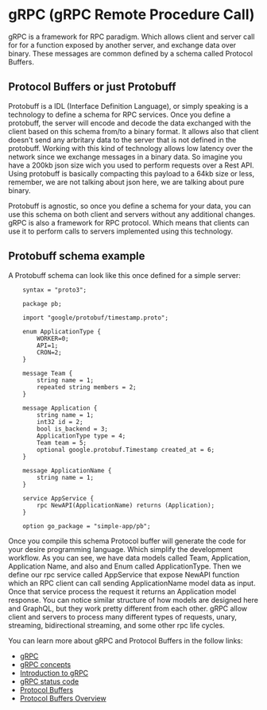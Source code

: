 # gRPC (gRPC Remote Procedure Call)

gRPC is a framework for RPC paradigm. Which allows client and server call for for a function exposed by another server, and exchange data over binary.
These messages are common defined by a schema called Protocol Buffers.

## Protocol Buffers or just Protobuff

Protobuff is a IDL (Interface Definition Language), or simply speaking is a technology to define a schema for RPC services.
Once you define a protobuff, the server will encode and decode the data exchanged with the client based on this schema from/to a binary format.
It allows also that client doesn't send any arbritary data to the server that is not defined in the protobuff.
Working with this kind of technology allows low latency over the network since we exchange messages in a binary data.
So imagine you have a 200kb json size wich you used to perform requests over a Rest API. Using protobuff is basically compacting this payload to a 64kb size or less, remember, we are not talking about json here, we are talking about pure binary.

Protobuff is agnostic, so once you define a schema for your data, you can use this schema on both client and servers without any additional changes.
gRPC is also a framework for RPC protocol. Which means that clients can use it to perform calls to servers implemented using this technology.

## Protobuff schema example

A Protobuff schema can look like this once defined for a simple server:

        syntax = "proto3";

        package pb;

        import "google/protobuf/timestamp.proto";

        enum ApplicationType {
            WORKER=0;
            API=1;
            CRON=2;
        }

        message Team {
            string name = 1;
            repeated string members = 2;
        }

        message Application {
            string name = 1;
            int32 id = 2;
            bool is_backend = 3;
            ApplicationType type = 4;
            Team team = 5;
            optional google.protobuf.Timestamp created_at = 6;
        }

        message ApplicationName {
            string name = 1;
        }

        service AppService {
            rpc NewAPI(ApplicationName) returns (Application);
        }

        option go_package = "simple-app/pb";

Once you compile this schema Protocol buffer will generate the code for your desire programming language. Which simplify the development workflow.
As you can see, we have data models called Team, Application, Application Name, and also and Enum called ApplicationType. Then we define our rpc service called AppService that expose NewAPI function which an RPC client can call sending ApplicationName model data as input. Once that service process the request it returns an Application model response.
You can notice similar structure of how models are designed here and GraphQL, but they work pretty different from each other.
gRPC allow client and servers to process many different types of requests, unary, streaming, bidirectional streaming, and some other rpc life cycles.

You can learn more about gRPC and Protocol Buffers in the follow links:

- [gRPC](https://grpc.io/)
- [gRPC concepts](https://grpc.io/docs/what-is-grpc/core-concepts/#rpc-life-cycle)
- [Introduction to gRPC](https://grpc.io/docs/what-is-grpc/introduction/)
- [gRPC status code](https://grpc.github.io/grpc/core/md_doc_statuscodes.html?ref=apisyouwonthate.com)
- [Protocol Buffers](https://protobuf.dev/)
- [Protocol Buffers Overview](https://protobuf.dev/overview/)
